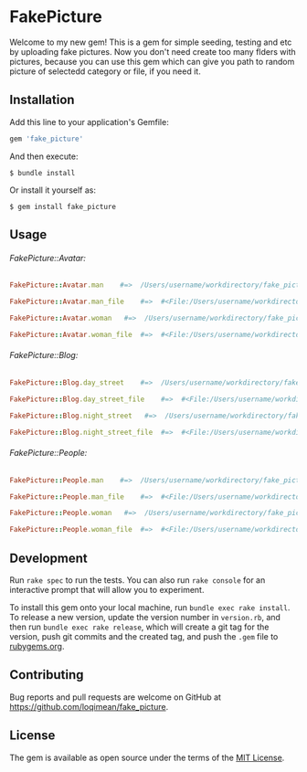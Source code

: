 
# FakePicture

Welcome to my new gem! This is a gem for simple seeding, testing and etc by uploading fake pictures. Now you don't need create too many flders with pictures, because you can use this gem which can give you path to random picture of selectedd category or file, if you need it.

## Installation

Add this line to your application's Gemfile:

```ruby
gem 'fake_picture'
```

And then execute:

    $ bundle install

Or install it yourself as:

    $ gem install fake_picture

## Usage

###### FakePicture::Avatar:

```ruby
FakePicture::Avatar.man    #=>  /Users/username/workdirectory/fake_picture/lib/fake_picture/avatar/pack/man-4.jpg

FakePicture::Avatar.man_file    #=>  #<File:/Users/username/workdirectory/fake_picture/lib/fake_picture/avatar/pack/man-2.jpg>

FakePicture::Avatar.woman   #=>  /Users/username/workdirectory/fake_picture/lib/fake_picture/avatar/pack/woman-4.jpg

FakePicture::Avatar.woman_file  #=>  #<File:/Users/username/workdirectory/fake_picture/lib/fake_picture/avatar/pack/woman-2.jpg>
```

###### FakePicture::Blog:

```ruby
FakePicture::Blog.day_street    #=>  /Users/username/workdirectory/fake_picture/lib/fake_picture/blog/pack/day_street-4.jpg

FakePicture::Blog.day_street_file    #=>  #<File:/Users/username/workdirectory/fake_picture/lib/fake_picture/blog/pack/day_street-2.jpg>

FakePicture::Blog.night_street   #=>  /Users/username/workdirectory/fake_picture/lib/fake_picture/blog/pack/night_street-4.jpg

FakePicture::Blog.night_street_file  #=>  #<File:/Users/username/workdirectory/fake_picture/lib/fake_picture/blog/pack/night_street-2.jpg>
```

###### FakePicture::People:

```ruby
FakePicture::People.man    #=>  /Users/username/workdirectory/fake_picture/lib/fake_picture/people/pack/man-4.jpg

FakePicture::People.man_file    #=>  #<File:/Users/username/workdirectory/fake_picture/lib/fake_picture/people/pack/man-2.jpg>

FakePicture::People.woman   #=>  /Users/username/workdirectory/fake_picture/lib/fake_picture/people/pack/woman-4.jpg

FakePicture::People.woman_file  #=>  #<File:/Users/username/workdirectory/fake_picture/lib/fake_picture/people/pack/woman-2.jpg>
```

## Development

Run `rake spec` to run the tests. You can also run `rake console` for an interactive prompt that will allow you to experiment.

To install this gem onto your local machine, run `bundle exec rake install`. To release a new version, update the version number in `version.rb`, and then run `bundle exec rake release`, which will create a git tag for the version, push git commits and the created tag, and push the `.gem` file to [rubygems.org](https://rubygems.org).

## Contributing

Bug reports and pull requests are welcome on GitHub at https://github.com/loqimean/fake_picture.

## License

The gem is available as open source under the terms of the [MIT License](https://opensource.org/licenses/MIT).
